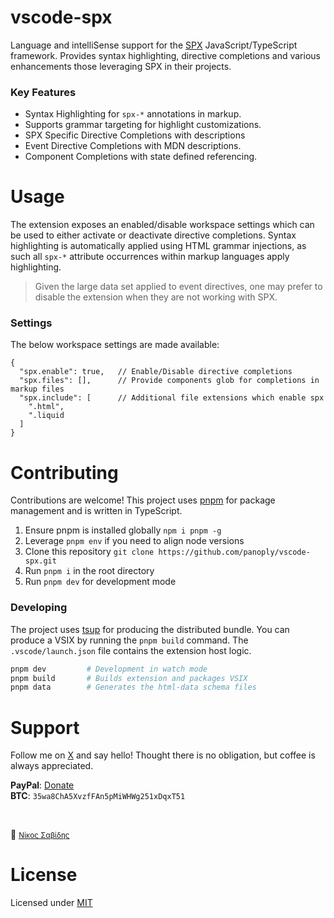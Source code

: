 # vscode-spx

Language and intelliSense support for the [SPX](https://spx.js.org) JavaScript/TypeScript framework. Provides syntax highlighting, directive completions and various enhancements those leveraging SPX in their projects.

### Key Features

- Syntax Highlighting for `spx-*` annotations in markup.
- Supports grammar targeting for highlight customizations.
- SPX Specific Directive Completions with descriptions
- Event Directive Completions with MDN descriptions.
- Component Completions with state defined referencing.

# Usage

The extension exposes an enabled/disable workspace settings which can be used to either activate or deactivate directive completions. Syntax highlighting is automatically applied using HTML grammar injections, as such all `spx-*` attribute occurrences within markup languages apply highlighting.

> Given the large data set applied to event directives, one may prefer to disable the extension when they are not working with SPX.

### Settings

The below workspace settings are made available:

<!-- prettier-ignore -->
```jsonc
{
  "spx.enable": true,   // Enable/Disable directive completions
  "spx.files": [],      // Provide components glob for completions in markup files
  "spx.include": [      // Additional file extensions which enable spx
    ".html",
    ".liquid
  ]
}
```

# Contributing

Contributions are welcome! This project uses [pnpm](https://pnpm.js.org/en/cli/install) for package management and is written in TypeScript.

1. Ensure pnpm is installed globally `npm i pnpm -g`
2. Leverage `pnpm env` if you need to align node versions
3. Clone this repository `git clone https://github.com/panoply/vscode-spx.git`
4. Run `pnpm i` in the root directory
5. Run `pnpm dev` for development mode

### Developing

The project uses [tsup](https://tsup.egoist.sh) for producing the distributed bundle. You can produce a VSIX by running the `pnpm build` command. The `.vscode/launch.json` file contains the extension host logic.

```bash
pnpm dev         # Development in watch mode
pnpm build       # Builds extension and packages VSIX
pnpm data        # Generates the html-data schema files
```

# Support

Follow me on [X](https://twitter.com/niksavvidis) and say hello! Thought there is no obligation, but coffee is always appreciated.

**PayPal**: [Donate](https://www.paypal.me/paynicos)<br>
**BTC**: `35wa8ChA5XvzfFAn5pMiWHWg251xDqxT51`

<br>

🥛 <small>[Νίκος Σαβίδης](mailto:n.savvidis@gmx.com)</small>

# License

Licensed under [MIT](/LICENSE)
